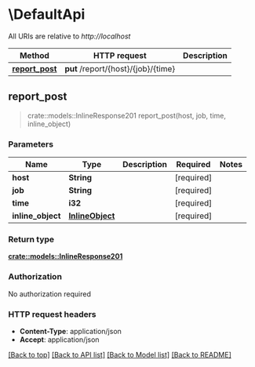 # \DefaultApi

All URIs are relative to *http://localhost*

Method | HTTP request | Description
------------- | ------------- | -------------
[**report_post**](DefaultApi.md#report_post) | **put** /report/{host}/{job}/{time} | 



## report_post

> crate::models::InlineResponse201 report_post(host, job, time, inline_object)


### Parameters


Name | Type | Description  | Required | Notes
------------- | ------------- | ------------- | ------------- | -------------
**host** | **String** |  | [required] |
**job** | **String** |  | [required] |
**time** | **i32** |  | [required] |
**inline_object** | [**InlineObject**](InlineObject.md) |  | [required] |

### Return type

[**crate::models::InlineResponse201**](inline_response_201.md)

### Authorization

No authorization required

### HTTP request headers

- **Content-Type**: application/json
- **Accept**: application/json

[[Back to top]](#) [[Back to API list]](../README.md#documentation-for-api-endpoints) [[Back to Model list]](../README.md#documentation-for-models) [[Back to README]](../README.md)

